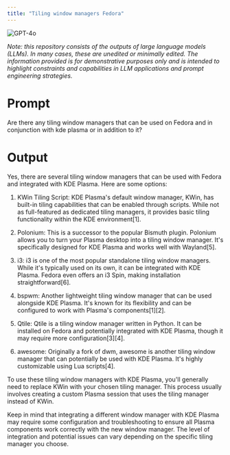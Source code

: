 ```yaml
---
title: "Tiling window managers Fedora"
---
```

![GPT-4o](https://img.shields.io/badge/GPT--4o-3333FF?style=for-the-badge&logo=openai&logoColor=white)



*Note: this repository consists of the outputs of large language models (LLMs). In many cases, these are unedited or minimally edited. The information provided is for demonstrative purposes only and is intended to highlight constraints and capabilities in LLM applications and prompt engineering strategies.*


# Prompt

Are there any tiling window managers that can be used on Fedora and in conjunction with kde plasma or in addition to it?

# Output

Yes, there are several tiling window managers that can be used with Fedora and integrated with KDE Plasma. Here are some options:

1. KWin Tiling Script: 
KDE Plasma's default window manager, KWin, has built-in tiling capabilities that can be enabled through scripts. While not as full-featured as dedicated tiling managers, it provides basic tiling functionality within the KDE environment[1].

2. Polonium:
This is a successor to the popular Bismuth plugin. Polonium allows you to turn your Plasma desktop into a tiling window manager. It's specifically designed for KDE Plasma and works well with Wayland[5].

3. i3:
i3 is one of the most popular standalone tiling window managers. While it's typically used on its own, it can be integrated with KDE Plasma. Fedora even offers an i3 Spin, making installation straightforward[6].

4. bspwm:
Another lightweight tiling window manager that can be used alongside KDE Plasma. It's known for its flexibility and can be configured to work with Plasma's components[1][2].

5. Qtile:
Qtile is a tiling window manager written in Python. It can be installed on Fedora and potentially integrated with KDE Plasma, though it may require more configuration[3][4].

6. awesome:
Originally a fork of dwm, awesome is another tiling window manager that can potentially be used with KDE Plasma. It's highly customizable using Lua scripts[4].

To use these tiling window managers with KDE Plasma, you'll generally need to replace KWin with your chosen tiling manager. This process usually involves creating a custom Plasma session that uses the tiling manager instead of KWin. 

Keep in mind that integrating a different window manager with KDE Plasma may require some configuration and troubleshooting to ensure all Plasma components work correctly with the new window manager. The level of integration and potential issues can vary depending on the specific tiling manager you choose.

 